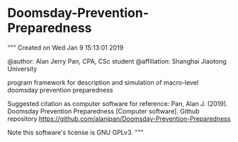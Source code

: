 # Doomsday-Prevention-Preparedness
"""
Created on Wed Jan 9 15:13:01 2019

@author: Alan Jerry Pan, CPA, CSc student
@affiliation: Shanghai Jiaotong University

program framework for description and simulation of macro-level doomsday prevention preparedness

Suggested citation as computer software for reference:
Pan, Alan J. (2019). Doomsday Prevention Preparedness [Computer software]. Github repository <https://github.com/alanjpan/Doomsday-Prevention-Preparedness>

Note this software's license is GNU GPLv3.
"""
